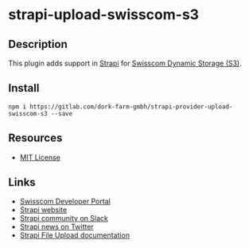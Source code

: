 # strapi-upload-swisscom-s3

## Description

This plugin adds support in [Strapi](http://strapi.io/) for [Swisscom Dynamic Storage (S3)](https://docs.developer.swisscom.com/service-offerings/dynamic-storage.html).

## Install

`npm i https://gitlab.com/dork-farm-gmbh/strapi-provider-upload-swisscom-s3 --save`

## Resources

- [MIT License](LICENSE.md)

## Links

- [Swisscom Developer Portal](https://developer.swisscom.com/)
- [Strapi website](http://strapi.io/)
- [Strapi community on Slack](http://slack.strapi.io)
- [Strapi news on Twitter](https://twitter.com/strapijs)
- [Strapi File Upload documentation](https://strapi.io/documentation/3.x.x/guides/upload.html)
